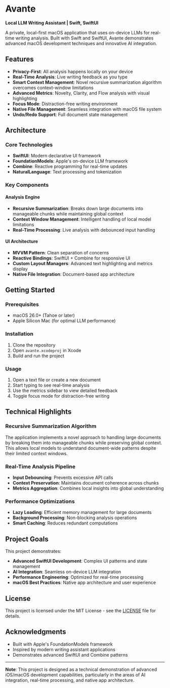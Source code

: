 # Avante

**Local LLM Writing Assistant | Swift, SwiftUI**

A private, local-first macOS application that uses on-device LLMs for real-time writing analysis. Built with Swift and SwiftUI, Avante demonstrates advanced macOS development techniques and innovative AI integration.

## Features

- **Privacy-First**: All analysis happens locally on your device
- **Real-Time Analysis**: Live writing feedback as you type
- **Smart Context Management**: Novel recursive summarization algorithm overcomes context-window limitations
- **Advanced Metrics**: Novelty, Clarity, and Flow analysis with visual highlighting
- **Focus Mode**: Distraction-free writing environment
- **Native File Management**: Seamless integration with macOS file system
- **Undo/Redo Support**: Full document state management

## Architecture

### Core Technologies
- **SwiftUI**: Modern declarative UI framework
- **FoundationModels**: Apple's on-device LLM framework
- **Combine**: Reactive programming for real-time updates
- **NaturalLanguage**: Text processing and tokenization

### Key Components

#### Analysis Engine
- **Recursive Summarization**: Breaks down large documents into manageable chunks while maintaining global context
- **Context Window Management**: Intelligent handling of local model limitations
- **Real-Time Processing**: Live analysis with debounced input handling

#### UI Architecture
- **MVVM Pattern**: Clean separation of concerns
- **Reactive Bindings**: SwiftUI + Combine for responsive UI
- **Custom Layout Managers**: Advanced text highlighting and metrics display
- **Native File Integration**: Document-based app architecture

## Getting Started

### Prerequisites
- macOS 26.0+ (Tahoe or later)
- Apple Silicon Mac (for optimal LLM performance)

### Installation
1. Clone the repository
2. Open `avante.xcodeproj` in Xcode
3. Build and run the project

### Usage
1. Open a text file or create a new document
2. Start typing to see real-time analysis
3. Use the metrics sidebar to view detailed feedback
4. Toggle focus mode for distraction-free writing

## Technical Highlights

### Recursive Summarization Algorithm
The application implements a novel approach to handling large documents by breaking them into manageable chunks while preserving global context. This allows local models to understand document-wide patterns despite their limited context windows.

### Real-Time Analysis Pipeline
- **Input Debouncing**: Prevents excessive API calls
- **Context Preservation**: Maintains document coherence across chunks
- **Metrics Aggregation**: Combines local insights into global understanding

### Performance Optimizations
- **Lazy Loading**: Efficient memory management for large documents
- **Background Processing**: Non-blocking analysis operations
- **Smart Caching**: Reduces redundant computations

## Project Goals

This project demonstrates:
- **Advanced SwiftUI Development**: Complex UI patterns and state management
- **AI Integration**: Seamless on-device LLM integration
- **Performance Engineering**: Optimized for real-time processing
- **macOS Best Practices**: Native app architecture and user experience

## License

This project is licensed under the MIT License - see the [LICENSE](LICENSE) file for details.

## Acknowledgments

- Built with Apple's FoundationModels framework
- Inspired by modern writing assistant applications
- Demonstrates advanced SwiftUI and Combine patterns

---

**Note**: This project is designed as a technical demonstration of advanced iOS/macOS development capabilities, particularly in the areas of AI integration, real-time processing, and native app architecture.
